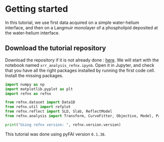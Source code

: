 # Getting started

In this tutorial, we use first data acquired on a simple water-helium interface, and then on a Langmuir monolayer of a phospholipid deposited at the water-helium interface.

## Download the tutorial repository

Download the repository if it is not already done : [here](https://gitlab.synchrotron-soleil.fr/sirius-beamline/notebooks/tutorial_xrr_refnx). We will start with the notebook named `xrr_analysis_refnx.ipynb`. Open it in Jupyter, and check that you have all the right packages installed by running the first code cell. Install the missing packages.

```python
import numpy as np
import matplotlib.pyplot as plt
import refnx as refnx

from refnx.dataset import Data1D
from refnx.util import refplot
from refnx.reflect import SLD, Slab, ReflectModel
from refnx.analysis import Transform, CurveFitter, Objective, Model, Parameter

print("Using refnx version: ", refnx.version.version)
```

This tutorial was done using pyFAI version ```0.1.38```.
